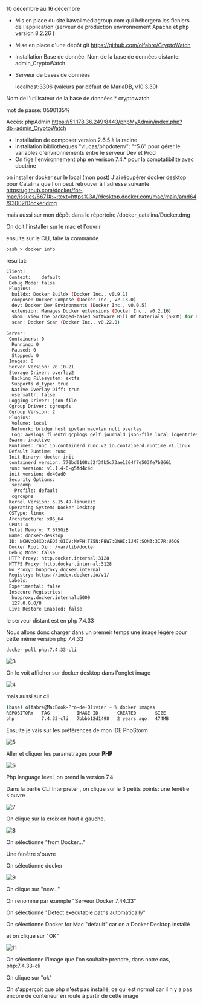 10 décembre au 16 décembre

- Mis en place du site kawaiimediagroup.com qui hébergera les fichiers de l'application (serveur de production environnement Apache et php version 8.2.26  )

- Mise en place d'une dépôt git https://github.com/olfabre/CryptoWatch

- Installation Base de donnée: 
  Nom de la base de données distante: admin_CryptoWatch

- Serveur de bases de données 

  localhost:3306 (valeurs par défaut de MariaDB, v10.3.39)

Nom de l'utilisateur de la base de données * cryptowatch

mot de passe: 0590135%

Accès: phpAdmin https://51.178.36.249:8443/phpMyAdmin/index.php?db=admin_CryptoWatch

- installation de composer version 2.6.5 à la racine
- installation bibliothèques "vlucas/phpdotenv": "^5.6" pour gérer le variables d'environnements entre le serveur Dev et Prod
- On fige l'environnement php en verison 7.4.* pour la comptatibilité avec doctrine

on installer docker sur le local (mon post)
J'ai récupérer docker desktop pour Catalina que l'on peut retrouver à l'adresse suivante https://github.com/docker/for-mac/issues/6671#:~:text=https%3A//desktop.docker.com/mac/main/amd64/93002/Docker.dmg

mais aussi sur mon dépôt dans le répertoire /docker_catalina/Docker.dmg

On doit l'installer sur le mac et l'ouvrir

ensuite sur le CLI, faire la commande

```bash > docker info ```

résultat:

```bash
Client:
 Context:    default
 Debug Mode: false
 Plugins:
  buildx: Docker Buildx (Docker Inc., v0.9.1)
  compose: Docker Compose (Docker Inc., v2.13.0)
  dev: Docker Dev Environments (Docker Inc., v0.0.5)
  extension: Manages Docker extensions (Docker Inc., v0.2.16)
  sbom: View the packaged-based Software Bill Of Materials (SBOM) for an image (Anchore Inc., 0.6.0)
  scan: Docker Scan (Docker Inc., v0.22.0)

Server:
 Containers: 0
  Running: 0
  Paused: 0
  Stopped: 0
 Images: 0
 Server Version: 20.10.21
 Storage Driver: overlay2
  Backing Filesystem: extfs
  Supports d_type: true
  Native Overlay Diff: true
  userxattr: false
 Logging Driver: json-file
 Cgroup Driver: cgroupfs
 Cgroup Version: 2
 Plugins:
  Volume: local
  Network: bridge host ipvlan macvlan null overlay
  Log: awslogs fluentd gcplogs gelf journald json-file local logentries splunk syslog
 Swarm: inactive
 Runtimes: runc io.containerd.runc.v2 io.containerd.runtime.v1.linux
 Default Runtime: runc
 Init Binary: docker-init
 containerd version: 770bd0108c32f3fb5c73ae1264f7e503fe7b2661
 runc version: v1.1.4-0-g5fd4c4d
 init version: de40ad0
 Security Options:
  seccomp
   Profile: default
  cgroupns
 Kernel Version: 5.15.49-linuxkit
 Operating System: Docker Desktop
 OSType: linux
 Architecture: x86_64
 CPUs: 4
 Total Memory: 7.675GiB
 Name: docker-desktop
 ID: NCHV:Q4XQ:AED5:OIOV:NWFH:TZ5N:FBW7:DWHI:IJM7:SQN3:3I7R:U6QG
 Docker Root Dir: /var/lib/docker
 Debug Mode: false
 HTTP Proxy: http.docker.internal:3128
 HTTPS Proxy: http.docker.internal:3128
 No Proxy: hubproxy.docker.internal
 Registry: https://index.docker.io/v1/
 Labels:
 Experimental: false
 Insecure Registries:
  hubproxy.docker.internal:5000
  127.0.0.0/8
 Live Restore Enabled: false
```

le serveur distant est en php 7.4.33

Nous allons donc charger dans un premeir temps une image légère pour cette même version php 7.4.33

```bash
docker pull php:7.4.33-cli
```

![3](3.jpg)



On le voit afficher sur docker desktop dans l'onglet image

![4](4.jpg)

mais aussi sur cli

```bash
(base) olfabre@MacBook-Pro-de-Olivier ~ % docker images
REPOSITORY   TAG          IMAGE ID       CREATED       SIZE
php          7.4.33-cli   7bbbb12d1498   2 years ago   474MB
```



Ensuite je vais sur les préférences de mon IDE PhpStorm

![5](5.jpg)

Aller et cliquer les parametrages pour **PHP**

![6](6.jpg)

Php language level, on prend la version 7.4

Dans la partie CLI Interpreter , on clique sur le 3 petits points: une fenêtre s'ouvre

![7](7.jpg)

On clique sur la croix en haut à gauche.

![8](8.jpg)

On sélectionne "from Docker..."

Une fenêtre s'ouvre

On sélectionne docker

![9](9.jpg)

On clique sur "new..."

On renomme par exemple "Serveur Docker 7.44.33"

On sélectionne "Detect executable paths automatically"

On sélectionne Docker for Mac "default" car on a Docker Desktop installé

et on clique sur "OK"

![11](11.jpg)

On sélectionne l'image que l'on souhaite prendre, dans notre cas, php:7.4.33-cli

On clique sur "ok"

On s'apperçoit que php n'est pas installé, ce qui est normal car il n y a pas encore de conteneur en route à partir de cette image

